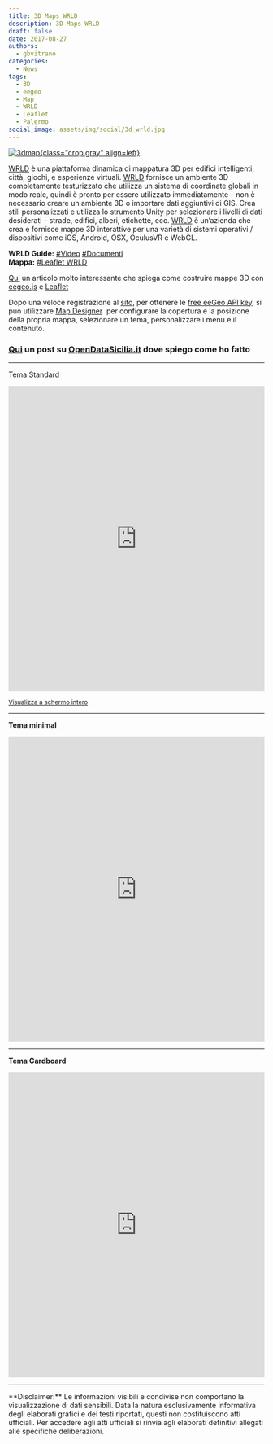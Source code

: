 ```yaml
---
title: 3D Maps WRLD
description: 3D Maps WRLD
draft: false
date: 2017-08-27
authors:
  - gbvitrano
categories:
  - News
tags:
  - 3D
  - eegeo
  - Map
  - WRLD
  - Leaflet
  - Palermo
social_image: assets/img/social/3d_wrld.jpg  
--- 
```

<style>
.md-typeset code { background-color: #fff0;}  
.md-typeset pre>code { background-color: #fff0;}  
</style>
[![3dmap](3d_wrld.jpg "3D Maps WRLD" ){class="crop gray" align=left}](index.md)

[WRLD](https://www.wrld3d.com/) è una piattaforma dinamica di mappatura 3D per edifici intelligenti, città, giochi, e esperienze virtuali.
[WRLD](https://www.wrld3d.com/) fornisce un ambiente 3D completamente testurizzato che utilizza un sistema di coordinate globali in modo reale, quindi è pronto per essere utilizzato immediatamente – non è necessario creare un ambiente 3D o importare dati aggiuntivi di GIS. Crea stili personalizzati e utilizza lo strumento Unity per selezionare i livelli di dati desiderati – strade, edifici, alberi, etichette, ecc. <!-- more -->
[WRLD](https://www.wrld3d.com/) è un’azienda che crea e fornisce mappe 3D interattive per una varietà di sistemi operativi / dispositivi come iOS, Android, OSX, OculusVR e WebGL.

**WRLD Guide:** [#Video](https://mapdesigner.wrld3d.com/portal/latest/help/videos/) [#Documenti](https://mapdesigner.wrld3d.com/portal/latest/help/documents/)<br>
**Mappa:** [#Leaflet WRLD](http://siciliahub.github.io/mappe/wrld/index.html#15/38.1162/13.3616)

[Qui](https://www.sitepoint.com/3d-maps-with-eegeo-and-leaflet/) un articolo molto interessante che spiega come costruire mappe 3D con [eegeo.js](https://docs.eegeo.com/eegeo.js/) e [Leaflet](http://leafletjs.com/)

Dopo una veloce registrazione al [sito](https://www.wrld3d.com/), per ottenere le [free eeGeo API key](http://www.eegeo.com/register/), si può utilizzare [Map Designer](https://mapdesigner.wrld3d.com/portal/latest/)  per configurare la copertura e la posizione della propria mappa, selezionare un tema, personalizzare i menu e il contenuto.

### [Qui](http://opendatasicilia.it/2017/08/29/palermo-3d-maps-wrld/) un post su [OpenDataSicilia.it](http://opendatasicilia.it/) dove spiego come ho fatto

<hr />
<p>Tema Standard</p>
<p><iframe src="https://siciliahub.github.io/mappe/wrld/index.html" width="100%" height="600px" frameborder="0"><span data-mce-type="bookmark" style="display: inline-block; width: 0px; overflow: hidden; line-height: 0;" class="mce_SELRES_start">﻿</span></iframe></p>
<p><span style="font-size: 12px;"><a title="Palermo 3D Maps © WRLD and partners" href="http://siciliahub.github.io/mappe/wrld/index.html">Visualizza a schermo intero</a></span></p>
<hr />
<p><strong>Tema minimal</strong></p>
<p><iframe style="border: 0;" src="https://maps.wrld3d.com/embed/?mapscene=3cfce36" width="100%" height="600" frameborder="0" allowfullscreen="allowfullscreen"></iframe></p>
<hr />
<p><strong>Tema Cardboard</strong></p>
<p><iframe style="border: 0;" src="https://maps.wrld3d.com/embed/?mapscene=657afb0" width="100%" height="600" frameborder="0" allowfullscreen="allowfullscreen"></iframe></p>
<hr>
**Disclaimer:** Le informazioni visibili e condivise non comportano la visualizzazione di dati sensibili. Data la natura esclusivamente informativa degli elaborati grafici e dei testi riportati, questi non costituiscono atti ufficiali. Per accedere agli atti ufficiali si rinvia agli elaborati definitivi allegati alle specifiche deliberazioni.